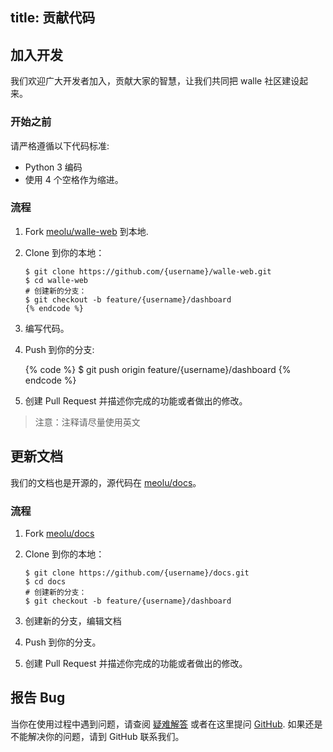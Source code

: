 title: 贡献代码
---

## 加入开发

我们欢迎广大开发者加入，贡献大家的智慧，让我们共同把 walle 社区建设起来。

### 开始之前

请严格遵循以下代码标准:

- Python 3 编码
- 使用 4 个空格作为缩进。

### 流程

1. Fork [meolu/walle-web](https://github.com/meolu/walle-web) 到本地.
2. Clone 到你的本地：

    ```
    $ git clone https://github.com/{username}/walle-web.git
    $ cd walle-web
    # 创建新的分支：
    $ git checkout -b feature/{username}/dashboard
    {% endcode %}
    ```
3. 编写代码。
4. Push 到你的分支:

    {% code %}
    $ git push origin feature/{username}/dashboard
    {% endcode %}

5. 创建 Pull Request 并描述你完成的功能或者做出的修改。

> 注意：注释请尽量使用英文

## 更新文档

我们的文档也是开源的，源代码在 [meolu/docs](https://github.com/meolu/docs)。

### 流程

1. Fork [meolu/docs](https://github.com/meolu/docs)
2. Clone 到你的本地：

    ```
    $ git clone https://github.com/{username}/docs.git
    $ cd docs
    # 创建新的分支：
    $ git checkout -b feature/{username}/dashboard
    ```

3. 创建新的分支，编辑文档
4. Push 到你的分支。
5. 创建 Pull Request 并描述你完成的功能或者做出的修改。

## 报告 Bug

当你在使用过程中遇到问题，请查阅 [疑难解答](https://walle-web.io/docs/troubleshooting.html) 或者在这里提问 [GitHub](https://github.com/meolu/walle-web/issues). 如果还是不能解决你的问题，请到 GitHub 联系我们。

[meolu/walle-web]: https://github.com/meolu/walle-web
